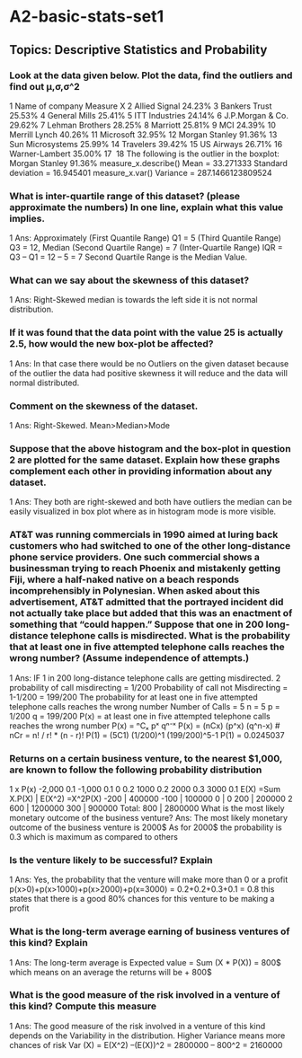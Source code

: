 # A2-basic-stats-set1
## Topics: Descriptive Statistics and Probability
### Look at the data given below. Plot the data, find the outliers and find out μ,σ,σ^2

1
Name of company Measure X
2
Allied Signal 24.23%
3
Bankers Trust 25.53%
4
General Mills 25.41%
5
ITT Industries 24.14%
6
J.P.Morgan & Co. 29.62%
7
Lehman Brothers 28.25%
8
Marriott 25.81%
9
MCI 24.39%
10
Merrill Lynch 40.26%
11
Microsoft 32.95%
12
Morgan Stanley 91.36%
13
Sun Microsystems 25.99%
14
Travelers 39.42%
15
US Airways 26.71%
16
Warner-Lambert 35.00%
17
​
18
The following is the outlier in the boxplot: Morgan Stanley 91.36% measure_x.describe() Mean = 33.271333 Standard deviation = 16.945401 measure_x.var() Variance = 287.1466123809524
### What is inter-quartile range of this dataset? (please approximate the numbers) In one line, explain what this value implies.

1
Ans: Approximately (First Quantile Range) Q1 = 5 (Third Quantile Range) Q3 = 12, Median (Second Quartile Range) = 7 (Inter-Quartile Range) IQR = Q3 – Q1 = 12 – 5 = 7 Second Quartile Range is the Median Value.
### What can we say about the skewness of this dataset?

1
Ans: Right-Skewed median is towards the left side it is not normal distribution.
### If it was found that the data point with the value 25 is actually 2.5, how would the new box-plot be affected?

1
Ans: In that case there would be no Outliers on the given dataset because of the outlier the data had positive skewness it will reduce and the data will normal distributed.
### Comment on the skewness of the dataset.

1
Ans: Right-Skewed. Mean>Median>Mode
### Suppose that the above histogram and the box-plot in question 2 are plotted for the same dataset. Explain how these graphs complement each other in providing information about any dataset.

1
Ans: They both are right-skewed and both have outliers the median can be easily visualized in box plot where as in histogram mode is more visible.
### AT&T was running commercials in 1990 aimed at luring back customers who had switched to one of the other long-distance phone service providers. One such commercial shows a businessman trying to reach Phoenix and mistakenly getting Fiji, where a half-naked native on a beach responds incomprehensibly in Polynesian. When asked about this advertisement, AT&T admitted that the portrayed incident did not actually take place but added that this was an enactment of something that “could happen.” Suppose that one in 200 long-distance telephone calls is misdirected. What is the probability that at least one in five attempted telephone calls reaches the wrong number? (Assume independence of attempts.)

1
Ans: IF 1 in 200 long-distance telephone calls are getting misdirected.
2
probability of call misdirecting = 1/200 Probability of call not Misdirecting = 1-1/200 = 199/200 The probability for at least one in five attempted telephone calls reaches the wrong number Number of Calls = 5 n = 5 p = 1/200 q = 199/200 P(x) = at least one in five attempted telephone calls reaches the wrong number P(x) = ⁿCₓ pˣ qⁿ⁻ˣ P(x) = (nCx) (p^x) (q^n-x) # nCr = n! / r! * (n - r)! P(1) = (5C1) (1/200)^1 (199/200)^5-1 P(1) = 0.0245037
### Returns on a certain business venture, to the nearest $1,000, are known to follow the following probability distribution

1
x P(x) -2,000 0.1 -1,000 0.1 0 0.2 1000 0.2 2000 0.3 3000 0.1 E(X) =Sum X.P(X) | E(X^2) =X^2P(X) -200 | 400000 -100 | 100000 0 | 0 200 | 200000
2
600 | 1200000 300 | 900000 Total: 800 | 2800000 What is the most likely monetary outcome of the business venture? Ans: The most likely monetary outcome of the business venture is 2000$ As for 2000$ the probability is 0.3 which is maximum as compared to others
### Is the venture likely to be successful? Explain

1
Ans: Yes, the probability that the venture will make more than 0 or a profit p(x>0)+p(x>1000)+p(x>2000)+p(x=3000) = 0.2+0.2+0.3+0.1 = 0.8 this states that there is a good 80% chances for this venture to be making a profit
### What is the long-term average earning of business ventures of this kind? Explain

1
Ans: The long-term average is Expected value = Sum (X * P(X)) = 800$ which means on an average the returns will be + 800$
### What is the good measure of the risk involved in a venture of this kind? Compute this measure

1
Ans: The good measure of the risk involved in a venture of this kind depends on the Variability in the distribution. Higher Variance means more chances of risk Var (X) = E(X^2) –(E(X))^2 = 2800000 – 800^2 = 2160000
